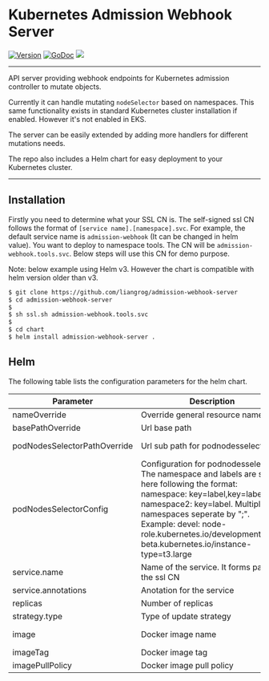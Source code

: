 # Kubernetes Admission Webhook Server
[![Version](https://img.shields.io/github/v/release/liangrog/admission-webhook-server)](https://github.com/liangrog/admission-webhook-server/releases)
[![GoDoc](https://godoc.org/github.com/liangrog/admission-webhook-server?status.svg)](https://godoc.org/github.com/liangrog/admission-webhook-server)
![](https://github.com/liangrog/admission-webhook-server/workflows/Release/badge.svg)

---

API server providing webhook endpoints for Kubernetes admission controller to mutate objects. 

Currently it can handle mutating `nodeSelector` based on namespaces. This same functionality exists in standard Kubernetes cluster installation if enabled. However it's not enabled in EKS. 

The server can be easily extended by adding more handlers for different mutations needs.

The repo also includes a Helm chart for easy deployment to your Kubernetes cluster.

---

## Installation
Firstly you need to determine what your SSL CN is. The self-signed ssl CN follows the format of `[service name].[namespace].svc`. For example, the default service name is `admission-webhook` (It can be changed in helm value). You want to deploy to namespace tools. The CN will be `admission-webhook.tools.svc`. Below steps will use this CN for demo purpose.

Note: below example using Helm v3. However the chart is compatible with helm version older than v3.

```sh
$ git clone https://github.com/liangrog/admission-webhook-server
$ cd admission-webhook-server
$
$ sh ssl.sh admission-webhook.tools.svc
$
$ cd chart
$ helm install admission-webhook-server .
```

## Helm 
The following table lists the configuration parameters for the helm chart.

| Parameter  | Description  | Default  | 
|---|---|---|
| nameOverride  | Override general resource name   |   |
| basePathOverride  | Url base path   | mutate  | 
| podNodesSelectorPathOverride  | Url sub path for podnodesselector  | pod-nodes-selector  |
| podNodesSelectorConfig  | Configuration for podnodesselector. The namespace and labels are set here following the format: namespace: key=label,key=label; namespace2: key=label. Multiple namespaces seperate by ";". Example: devel: node-role.kubernetes.io/development=true, beta.kubernetes.io/instance-type=t3.large  |   |
| service.name  | Name of the service. It forms part of the ssl CN  | admission-webhook  |
| service.annotations  | Anotation for the service  | {} |
| replicas | Number of replicas  | 1  |
| strategy.type  | Type of update strategy  | RollingUpdate  |
| image  | Docker image name  | liangrog/admission-webhook-server  |
| imageTag  | Docker image tag  | latest  |
| imagePullPolicy  | Docker image pull policy  | Always  |
